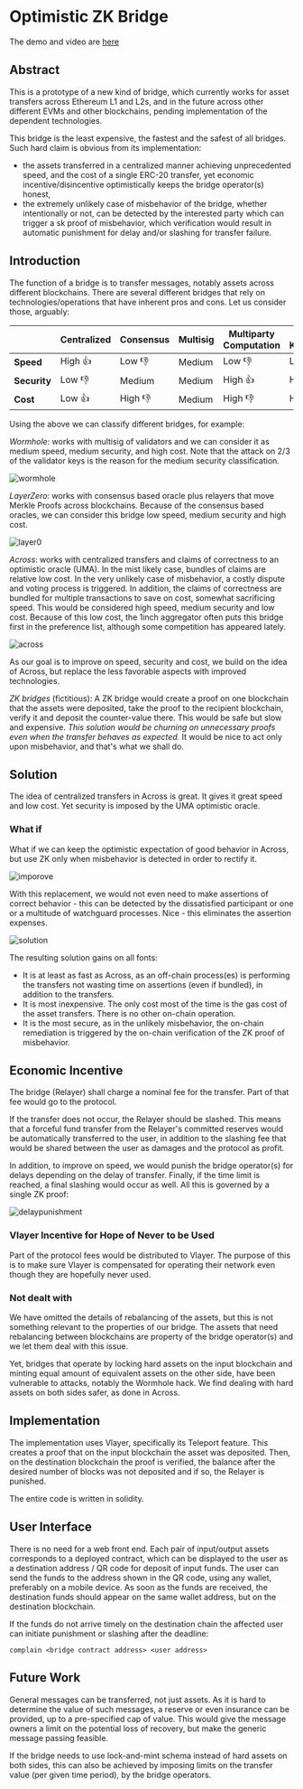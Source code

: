 # Optimistic ZK Bridge

The demo and video are [here](./demo/README.mk)

## Abstract

This is a prototype of a new kind of bridge, which currently works for asset transfers across Ethereum L1 and L2s, and in the future across
other different EVMs and other blockchains, pending implementation of the dependent technologies.

This bridge is the least expensive, the fastest and the safest of all bridges. Such hard claim is obvious from its implementation:
- the assets transferred in a centralized manner achieving unprecedented speed, and the cost of a single ERC-20 transfer, yet economic incentive/disincentive optimistically keeps the bridge operator(s) honest,
- the extremely unlikely case of misbehavior of the bridge, whether intentionally or not, can be detected by the interested party which can trigger a sk proof of misbehavior, which verification would result in automatic punishment for delay and/or slashing for transfer failure.

## Introduction

The function of a bridge is to transfer messages, notably assets across different blockchains. There are several different bridges that rely on technologies/operations that have inherent pros and cons. Let us consider those, arguably:

|            | Centralized | Consensus | Multisig | Multiparty Computation | Zero Knowledge |
|------------|-------------|-----------|----------| --- | --- |
| **Speed**      | High 👍    | Low 👎  | Medium | Low 👎 | Low 👎 |
| **Security**     | Low 👎    | Medium   | Medium | High 👍 | High 👍  |
| **Cost**       | Low 👍     | High 👎  | Medium     | High 👎 | High 👎 |



Using the above we can classify different bridges, for example:

*Wormhole*: works with multisig of validators and we can consider it as medium speed, medium security, and high cost. Note that the attack on 2/3 of the validator keys is the reason for the medium security classification.

![wormhole](./docs/wormhole.png)

*LayerZero*: works with consensus based oracle plus relayers that move Merkle Proofs across blockchains. Because of the consensus based oracles, we can consider this bridge low speed, medium security and high cost.

![layer0](./docs/layer0.png)

*Across*: works with centralized transfers and claims of correctness to an optimistic oracle (UMA). In the mist likely case, bundles of claims are relative low cost. In the very unlikely case of misbehavior,
a costly dispute and voting process is triggered. In addition, the claims of correctness are bundled for multiple transactions to save on cost, somewhat sacrificing speed. This would be considered high speed, medium security and low cost. Because of this low cost, the 1inch aggregator often puts this bridge first in the preference list,
although some competition has appeared lately.

![across](./docs/across.png)

As our goal is to improve on speed, security and cost, we build on the idea of Across, but replace the less favorable aspects with
improved technologies.

*ZK bridges* (fictitious): A ZK bridge would create a proof on one blockchain that the assets were deposited, take the proof to the recipient blockchain, verify it and deposit the counter-value there. This would be safe but slow and expensive. *This solution would be churning
on unnecessary proofs even when the transfer behaves as expected.*
It would be nice to act only upon misbehavior, and that's what we 
shall do.

## Solution

The idea of centralized transfers in Across is great. It gives it 
great speed and low cost. Yet security is imposed by the UMA optimistic oracle. 

### What if

What if we can keep the optimistic expectation of good behavior in
Across, but use ZK only when misbehavior is detected in order to rectify it.

![imporove](./docs/improve.png)

With this replacement, we would not even need to make assertions of
correct behavior - this can be detected by the dissatisfied participant or one or a multitude of watchguard processes. Nice - this eliminates the assertion expenses. 

![solution](./docs/acrozz.png)

The resulting solution gains on all fonts:
- It is at least as fast as Across, as an off-chain process(es) is performing the transfers not wasting time on assertions (even if bundled), in addition to the transfers.
- It is most inexpensive. The only cost most of the time is the
gas cost of the asset transfers. There is no other on-chain operation. 
- It is the most secure, as in the unlikely misbehavior, the on-chain
remediation is triggered by the on-chain verification of the ZK proof
of misbehavior.

## Economic Incentive

The bridge (Relayer) shall charge a nominal fee for the transfer. Part of that fee would go to the protocol.

If the transfer does not occur, the Relayer should be slashed. This means that
a forceful fund transfer from the Relayer's committed reserves would be automatically transferred to the user, in addition to the slashing fee that would be shared between the user as damages and the protocol as profit.

In addition, to improve on speed, we would punish the bridge operator(s) for delays depending on the delay of transfer. Finally, if the time limit is reached, a final slashing would occur as well. All this
is governed by a single ZK proof:

![delaypunishment](./docs/delaypunishment.png)

### Vlayer Incentive for Hope of Never to be Used

Part of the protocol fees would be distributed to Vlayer. The purpose of this is to make sure Vlayer is compensated for operating their network even though
they are hopefully never used.

### Not dealt with

We have omitted the details of rebalancing of the assets, but this is not something relevant to the properties of our bridge. The assets
that need rebalancing between blockchains are property of the bridge
operator(s) and we let them deal with this issue. 

Yet, bridges that operate by locking hard assets on the input blockchain and minting equal amount of equivalent assets on the other side, have been vulnerable to attacks, notably the Wormhole hack. We find dealing with hard assets on both sides safer, as done in Across.

## Implementation

The implementation uses Vlayer, specifically its Teleport feature. This creates a proof that on the input blockchain the asset was deposited. Then,
on the destination blockchain the proof is verified, the balance after
the desired number of blocks was not deposited and if so, the Relayer is punished.

The entire code is written in solidity.

## User Interface

There is no need for a web front end. Each pair of input/output assets corresponds to a deployed contract, which can be displayed to the user 
as a destination address / QR code for deposit of input funds. The user can send
the funds to the address shown in the QR code, using any wallet, preferably
on a mobile device. As soon as the funds are received, the destination funds
should appear on the same wallet address, but on the destination blockchain.

If the funds do not arrive timely on the destination chain the affected user can
initiate punishment or slashing after the deadline:
```
complain <bridge contract address> <user address>
```

## Future Work

General messages can be transferred, not just assets. As it is hard to determine the value of such messages, a reserve or even insurance can be provided, up to a pre-specified cap of value. This would give the message owners a limit on the potential loss of recovery, but make the generic message passing feasible.

If the bridge needs to use lock-and-mint schema instead of hard assets on both sides, this can also be achieved by imposing limits
on the transfer value (per given time period), by the bridge operators.
